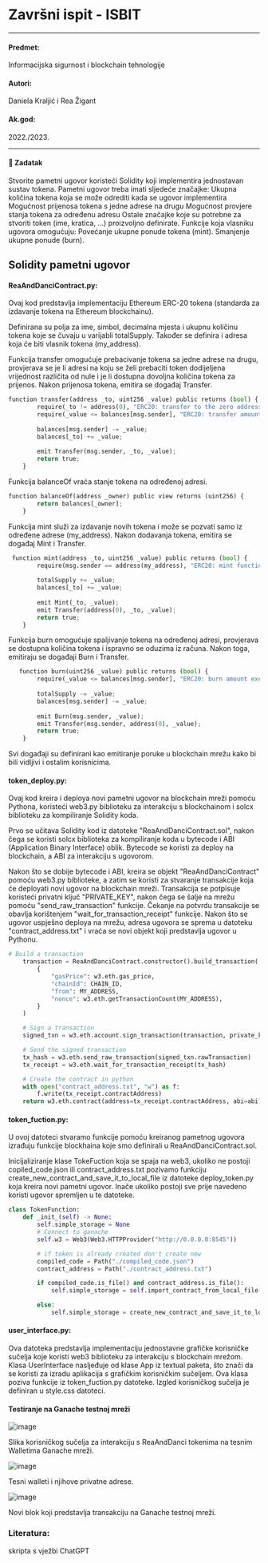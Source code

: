 # Završni ispit - ISBIT
***
#### Predmet:
Informacijska sigurnost i blockchain tehnologije
#### Autori:
Daniela Kraljić i Rea Žigant      
#### Ak.god:
2022./2023.
***
#### 📃 Zadatak

Stvorite pametni ugovor koristeći Solidity koji implementira jednostavan sustav tokena. Pametni ugovor treba imati sljedeće značajke:
Ukupna količina tokena koja se može odrediti kada se ugovor implementira
Mogućnost prijenosa tokena s jedne adrese na drugu
Mogućnost provjere stanja tokena za određenu adresu
Ostale značajke koje su potrebne za stvoriti token (ime, kratica, …) proizvoljno definirate.
Funkcije koja vlasniku ugovora omogućuju:
Povećanje ukupne ponude tokena (mint).
Smanjenje ukupne ponude (burn).

## Solidity pametni ugovor
#### ReaAndDanciContract.py:
Ovaj kod predstavlja implementaciju Ethereum ERC-20 tokena (standarda za izdavanje tokena na Ethereum blockchainu).

Definirana su polja za ime, simbol, decimalna mjesta i ukupnu količinu tokena koje se čuvaju u varijabli totalSupply. Također se definira i adresa koja će biti vlasnik tokena (my_address).

Funkcija transfer omogućuje prebacivanje tokena sa jedne adrese na drugu, provjerava se je li adresi na koju se želi prebaciti token dodijeljena vrijednost različita od nule i je li dostupna dovoljna količina tokena za prijenos. Nakon prijenosa tokena, emitira se događaj Transfer.
```Python
function transfer(address _to, uint256 _value) public returns (bool) {
        require(_to != address(0), "ERC20: transfer to the zero address");
        require(_value <= balances[msg.sender], "ERC20: transfer amount exceeds balance");
        
        balances[msg.sender] -= _value;
        balances[_to] += _value;
        
        emit Transfer(msg.sender, _to, _value);
        return true;
    }
```
Funkcija balanceOf vraća stanje tokena na određenoj adresi.
```Python
function balanceOf(address _owner) public view returns (uint256) {
        return balances[_owner];
    }
```

Funkcija mint služi za izdavanje novih tokena i može se pozvati samo iz određene adrese (my_address). Nakon dodavanja tokena, emitira se događaj Mint i Transfer.
```Python
 function mint(address _to, uint256 _value) public returns (bool) {
        require(msg.sender == address(my_address), "ERC20: mint function can only be called by a specific address");
        
        totalSupply += _value;
        balances[_to] += _value;
        
        emit Mint(_to, _value);
        emit Transfer(address(0), _to, _value);
        return true;
    }
```

Funkcija burn omogućuje spaljivanje tokena na određenoj adresi, provjerava se dostupna količina tokena i ispravno se oduzima iz računa. Nakon toga, emitiraju se događaji Burn i Transfer.
```Python
   function burn(uint256 _value) public returns (bool) {
        require(_value <= balances[msg.sender], "ERC20: burn amount exceeds balance");
        
        totalSupply -= _value;
        balances[msg.sender] -= _value;
        
        emit Burn(msg.sender, _value);
        emit Transfer(msg.sender, address(0), _value);
        return true;
    }
```
Svi događaji su definirani kao emitiranje poruke u blockchain mrežu kako bi bili vidljivi i ostalim korisnicima.

#### token_deploy.py:

Ovaj kod kreira i deploya novi pametni ugovor na blockchain mreži pomoću Pythona, koristeći web3.py biblioteku za interakciju s blockchainom i solcx biblioteku za kompiliranje Solidity koda.

Prvo se učitava Solidity kod iz datoteke "ReaAndDanciContract.sol", nakon čega se koristi solcx biblioteka za kompiliranje koda u bytecode i ABI (Application Binary Interface) oblik. Bytecode se koristi za deploy na blockchain, a ABI za interakciju s ugovorom.

Nakon što se dobije bytecode i ABI, kreira se objekt "ReaAndDanciContract" pomoću web3.py biblioteke, a zatim se koristi za stvaranje transakcije koja će deployati novi ugovor na blockchain mreži. Transakcija se potpisuje koristeći privatni ključ "PRIVATE_KEY", nakon čega se šalje na mrežu pomoću "send_raw_transaction" funkcije. Čekanje na potvrdu transakcije se obavlja korištenjem "wait_for_transaction_receipt" funkcije.
Nakon što se ugovor uspješno deploya na mrežu, adresa ugovora se sprema u datoteku "contract_address.txt" i vraća se novi objekt koji predstavlja ugovor u Pythonu. 
```Python
# Build a transaction
    transaction = ReaAndDanciContract.constructor().build_transaction(
        {
            "gasPrice": w3.eth.gas_price,
            "chainId": CHAIN_ID,
            "from": MY_ADDRESS,
            "nonce": w3.eth.getTransactionCount(MY_ADDRESS),
        }
    )

    # Sign a transaction
    signed_txn = w3.eth.account.sign_transaction(transaction, private_key=PRIVATE_KEY)

    # Send the signed transaction
    tx_hash = w3.eth.send_raw_transaction(signed_txn.rawTransaction)
    tx_receipt = w3.eth.wait_for_transaction_receipt(tx_hash)

    # Create the contract in python
    with open("contract_address.txt", "w") as f:
        f.write(tx_receipt.contractAddress)
    return w3.eth.contract(address=tx_receipt.contractAddress, abi=abi)
```
#### token_fuction.py:
U ovoj datoteci stvaramo funkcije pomoću kreiranog pametnog ugovora izrađuju funkcije blockhaina koje smo definirali u ReaAndDanciContract.sol.

Inicijaliziranje klase TokeFuction koja se spaja na web3, ukoliko ne postoji copiled_code.json ili contract_address.txt pozivamo funkciju create_new_contract_and_save_it_to_local_file iz datoteke deploy_token.py koja kreira novi pametni ugovor. Inače ukoliko postoji sve prije navedeno koristi ugovor spremljen u te datoteke.
```Python
class TokenFunction:
    def _init_(self) -> None:
        self.simple_storage = None
        # Connect to ganache
        self.w3 = Web3(Web3.HTTPProvider("http://0.0.0.0:8545"))

        # if token is already created don't create new
        compiled_code = Path("./compiled_code.json")
        contract_address = Path("./contract_address.txt")

        if compiled_code.is_file() and contract_address.is_file():
            self.simple_storage = self.import_contract_from_local_file()

        else:
            self.simple_storage = create_new_contract_and_save_it_to_local_file(w3=self.w3)
```

#### user_interface.py:
Ova datoteka predstavlja implementaciju jednostavne grafičke korisničke sučelja koje koristi web3 biblioteku za interakciju s blockchain mrežom. 
Klasa UserInterface nasljeđuje od klase App iz textual paketa, što znači da se koristi za izradu aplikacija s grafičkim korisničkim sučeljem.
Ova klasa poziva funkcije iz token_fuction.py datoteke.
Izgled korisničkog sučelja je definiran u style.css datoteci.

#### Testiranje na Ganache testnoj mreži
        
![image](https://user-images.githubusercontent.com/100025512/223092807-8af12e47-476d-470a-802e-ab7c91621ba6.png)

Slika korisničkog sučelja za interakciju s ReaAndDanci tokenima na tesnim Walletima Ganache mreži.

![image](https://user-images.githubusercontent.com/100025512/223093430-c1535c71-8add-46c3-9f12-c7db128a6425.png)

Tesni walleti i njihove privatne adrese.

![image](https://user-images.githubusercontent.com/100025512/223093581-b2d603ad-efc7-4bd2-9dae-a694c43983be.png)

Novi blok koji predstavlja transakciju na Ganache testnoj mreži.


### Literatura:
skripta s vježbi
ChatGPT
            
   
